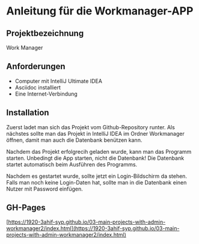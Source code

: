 # Anleitung für die Workmanager-APP
## Projektbezeichnung
Work Manager

## Anforderungen

* Computer mit IntelliJ Ultimate IDEA
* Asciidoc installiert
* Eine Internet-Verbindung

## Installation

Zuerst ladet man sich das Projekt vom Github-Repository runter.
Als nächstes sollte man das Projekt in IntelliJ IDEA im Ordner Workmanager öffnen, damit
man auch die Datenbank benützen kann.

Nachdem das Projekt erfolgrecih geladen wurde, kann man das Programm starten. 
Unbedingt die App starten, nicht die Datenbank! 
Die Datenbank startet automatisch beim Ausführen des Programms.

Nachdem es gestartet wurde, sollte jetzt ein Login-Bildschirm da stehen.
Falls man noch keine Login-Daten hat, sollte man in die Datenbank einen Nutzer mit Password einfügen.

## GH-Pages
[https://1920-3ahif-syp.github.io/03-main-projects-with-admin-workmanager2/index.html](https://1920-3ahif-syp.github.io/03-main-projects-with-admin-workmanager2/index.html)
